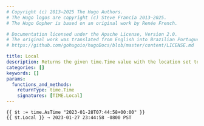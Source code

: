 ```yaml
---
# Copyright (c) 2013–2025 The Hugo Authors.
# The Hugo logos are copyright (c) Steve Francia 2013–2025.
# The Hugo Gopher is based on an original work by Renée French.

# Documentation licensed under the Apache License, Version 2.0.
# The original work was translated from English into Brazilian Portuguese.
# https://github.com/gohugoio/hugoDocs/blob/master/content/LICENSE.md

title: Local
description: Returns the given time.Time value with the location set to local time.
categories: []
keywords: []
params:
  functions_and_methods:
    returnType: time.Time
    signatures: [TIME.Local]
---
```


```go-html-template
{{ $t := time.AsTime "2023-01-28T07:44:58+00:00" }}
{{ $t.Local }} → 2023-01-27 23:44:58 -0800 PST
```
